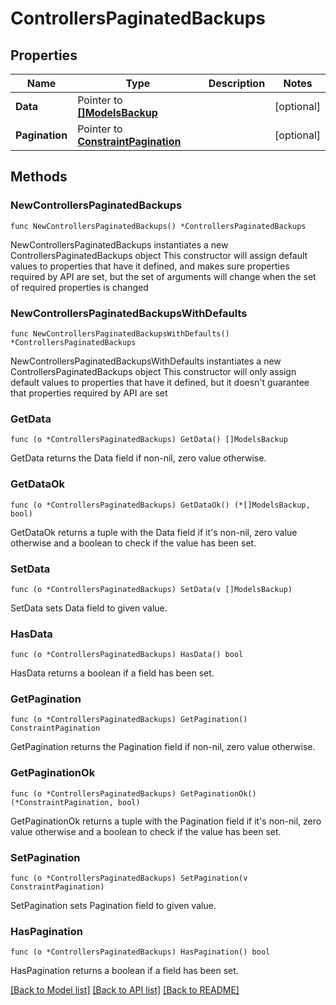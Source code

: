 # ControllersPaginatedBackups

## Properties

Name | Type | Description | Notes
------------ | ------------- | ------------- | -------------
**Data** | Pointer to [**[]ModelsBackup**](ModelsBackup.md) |  | [optional] 
**Pagination** | Pointer to [**ConstraintPagination**](ConstraintPagination.md) |  | [optional] 

## Methods

### NewControllersPaginatedBackups

`func NewControllersPaginatedBackups() *ControllersPaginatedBackups`

NewControllersPaginatedBackups instantiates a new ControllersPaginatedBackups object
This constructor will assign default values to properties that have it defined,
and makes sure properties required by API are set, but the set of arguments
will change when the set of required properties is changed

### NewControllersPaginatedBackupsWithDefaults

`func NewControllersPaginatedBackupsWithDefaults() *ControllersPaginatedBackups`

NewControllersPaginatedBackupsWithDefaults instantiates a new ControllersPaginatedBackups object
This constructor will only assign default values to properties that have it defined,
but it doesn't guarantee that properties required by API are set

### GetData

`func (o *ControllersPaginatedBackups) GetData() []ModelsBackup`

GetData returns the Data field if non-nil, zero value otherwise.

### GetDataOk

`func (o *ControllersPaginatedBackups) GetDataOk() (*[]ModelsBackup, bool)`

GetDataOk returns a tuple with the Data field if it's non-nil, zero value otherwise
and a boolean to check if the value has been set.

### SetData

`func (o *ControllersPaginatedBackups) SetData(v []ModelsBackup)`

SetData sets Data field to given value.

### HasData

`func (o *ControllersPaginatedBackups) HasData() bool`

HasData returns a boolean if a field has been set.

### GetPagination

`func (o *ControllersPaginatedBackups) GetPagination() ConstraintPagination`

GetPagination returns the Pagination field if non-nil, zero value otherwise.

### GetPaginationOk

`func (o *ControllersPaginatedBackups) GetPaginationOk() (*ConstraintPagination, bool)`

GetPaginationOk returns a tuple with the Pagination field if it's non-nil, zero value otherwise
and a boolean to check if the value has been set.

### SetPagination

`func (o *ControllersPaginatedBackups) SetPagination(v ConstraintPagination)`

SetPagination sets Pagination field to given value.

### HasPagination

`func (o *ControllersPaginatedBackups) HasPagination() bool`

HasPagination returns a boolean if a field has been set.


[[Back to Model list]](../README.md#documentation-for-models) [[Back to API list]](../README.md#documentation-for-api-endpoints) [[Back to README]](../README.md)


